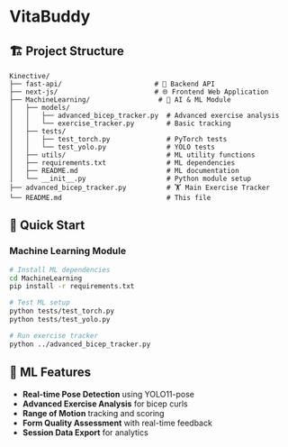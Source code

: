 # VitaBuddy

## 🏗️ Project Structure

```
Kinective/
├── fast-api/                       # 🚀 Backend API
├── next-js/                        # 🌐 Frontend Web Application  
├── MachineLearning/                 # 🤖 AI & ML Module
│   ├── models/
│   │   ├── advanced_bicep_tracker.py  # Advanced exercise analysis
│   │   └── exercise_tracker.py        # Basic tracking
│   ├── tests/
│   │   ├── test_torch.py              # PyTorch tests
│   │   └── test_yolo.py               # YOLO tests
│   ├── utils/                         # ML utility functions
│   ├── requirements.txt               # ML dependencies
│   ├── README.md                      # ML documentation
│   └── __init__.py                    # Python module setup
├── advanced_bicep_tracker.py          # 🏋️ Main Exercise Tracker
└── README.md                          # This file
```

## 🚀 Quick Start

### Machine Learning Module
```bash
# Install ML dependencies
cd MachineLearning
pip install -r requirements.txt

# Test ML setup
python tests/test_torch.py
python tests/test_yolo.py

# Run exercise tracker
python ../advanced_bicep_tracker.py
```

## 🤖 ML Features

- **Real-time Pose Detection** using YOLO11-pose
- **Advanced Exercise Analysis** for bicep curls
- **Range of Motion** tracking and scoring
- **Form Quality Assessment** with real-time feedback
- **Session Data Export** for analytics